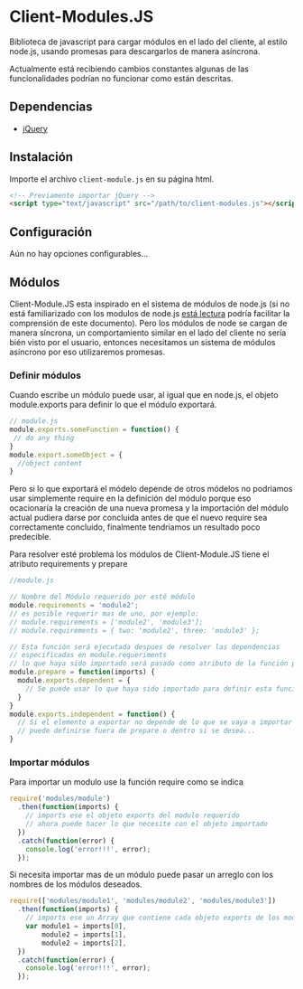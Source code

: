# Client-Modules.JS

Biblioteca de javascript para cargar módulos en el lado del cliente,
al estilo node.js, usando promesas para descargarlos de manera asíncrona.

Actualmente está recibiendo cambios constantes
algunas de las funcionalidades
podrían no funcionar como están descritas.

## Dependencias

  * [jQuery](https://jquery.com/)

## Instalación

Importe el archivo ``client-module.js`` en su página html.

```html
<!-- Previamente importar jQuery -->
<script type="text/javascript" src="/path/to/client-modules.js"></script>
```

## Configuración

Aún no hay opciones configurables...

## Módulos

Client-Module.JS
esta inspirado en el sistema de módulos de node.js
(si no está familiarizado con los modulos de node.js
[está lectura](https://nodejs.org/api/modules.html)
podría facilitar la comprensión de este documento).
Pero los módulos de node se cargan de manera síncrona,
un comportamiento similar en el lado del cliente
no sería bién visto por el usuario,
entonces necesitamos un sistema de módulos asíncrono
por eso utilizaremos promesas.

### Definir módulos

Cuando escribe un módulo puede usar, al igual que en node.js,
el objeto module.exports para definir
lo que el módulo exportará.

```js
// module.js
module.exports.someFunction = function() {
 // do any thing
}
module.export.someObject = {
  //object content
}
```

Pero si lo que exportará el módelo depende de otros módelos
no podriamos usar simplemente require en la definición del módulo porque eso
ocacionaría la creación de una nueva promesa y la importación
del módulo actual pudiera darse por concluida antes de que el nuevo require sea
correctamente concluido,
finalmente tendriamos un resultado poco predecible.

Para resolver esté problema los módulos de Client-Module.JS tiene el atributo
requirements y prepare
```js
//module.js

// Nombre del Módulo requerido por esté módulo
module.requirements = 'module2';
// es posible requerir mas de uno, por ejemplo:
// module.requirements = ['module2', 'module3'];
// module.requirements = { two: 'module2', three: 'module3' };

// Esta función será ejecutada despues de resolver las dependencias
// especificadas en module.requeriments
// lo que haya sido importado será pasado como atributo de la función prepare
module.prepare = function(imports) {
  module.exports.dependent = {
    // Se puede usar lo que haya sido importado para definir esta función
  }
}
module.exports.independent = function() {
  // Si el elemento a exportar no depende de lo que se vaya a importar
  // puede definirse fuera de prepare o dentro si se desea...
}
```

### Importar módulos

Para importar un modulo use la función require como se indica
```js
require('modules/module')
  .then(function(imports) {
    // imports ese el objeto exports del modulo requerido
    // ahora puede hacer lo que necesite con el objeto importado
  })
  .catch(function(error) {
    console.log('error!!!', error);
  });
```

Si necesita importar mas de un módulo puede pasar un arreglo con los nombres
de los módulos deseados.

```js
require(['modules/module1', 'modules/module2', 'modules/module3'])
  .then(function(imports) {
    // imports ese un Array que contiene cada objeto exports de los modulos requeridos
    var module1 = imports[0],
        module2 = imports[1],
        module2 = imports[2],
  })
  .catch(function(error) {
    console.log('error!!!', error);
  });
```
